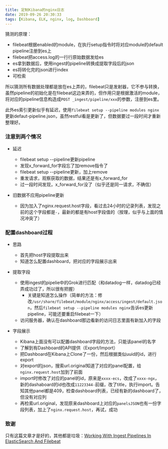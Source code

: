 ```yaml
---
title: 定制Kibana的nginx日志
date: 2019-09-26 20:30:33
tags: [Kibana, ELK, nginx, log, Dashboard]
---
```


猜测的原理：

- filebeat根据enabled的module，在执行setup指令时将对应module的default pipeline注册到es上
- filebeat把access.log的一行行原始数据发给es
- es拿到数据后，使用ingest的pipeline转换成提取字段后的json
- es将转化完的json进行index
- 可检索

所以猜测所有数据处理都是放在es上弄的，filebeat只是发射器，它不参与转换，虽然pipeline的初始化是在filebeat这边来弄的，但作用只是根据激活的module，将对应的pipeline信息构造成`POST _ingest/pipeline/xxx`的参数，注册到es里。

此外es索引更新似乎有延迟，使用`filebeat setup --pipeline modules nginx`更新defaut-pipeline.json，虽然restful看是更新了，但数据要过一段时间才重新整理好。

### 注意到两个情况

- 延迟
    * filebeat setup --pipeline更新pipeline
    * 发现x_forward_for字段忘了加remove指令了
    * filebeat setup --pipeline更新，加上remove
    * 重发请求，观察获取的数据，结果还是有x_forward_for
    * 过一段时间发现，x_forward_for没了（似乎还是同一请求，不确信）

- 旧数据不应用pipeline更新
    * 因为加入了nginx.request.host字段，看过去24小时的记录列表，发现之前的这个字段都是`-`，最新的都是有host字段值的（按理，似乎与上面的情况冲突了）
    
### 配置dashboard过程

- 思路
    * 首先把host字段提取出来
    * 知道怎么配置dashboard，把对应的字段展示出来

- 提取字段
    * 使用ingest的pipelie中的Grok进行匹配（和datadog一样，datadog已经弄成功过了，所以很有把握）
        * 关键是知道怎么操作（简单的方法：修改`/usr/share/filebeat/module/nginx/access/ingest/default.json`，然后`filebeat setup --pipeline modules nginx`告诉es更新pipeline，可能还要重启filebeat一下）
    * 访问服务器，确认在dashboard那边看新的访问日志里面有新加入的字段

- 字段展示
    * Kibana上面没有可以配置dashboard字段的方法，只能该panel的名字
    * 了解到有Dashboard的API提供（Export/Import）
    * 把Dashboard在Kibana上Clone了一份，然后根据类似uuid的id，进行export
    * 对export的json，搜索url.original知道了对应的panel配置，给`nginx.request.host`加到了前面
    * import时修改了对应的panel的id，原来是`xxxx-ecs`，改成了`xxxx-ngx`，新的dashaboard的id也改成`11223344-`前缀，改了title，执行import。告知其他panel都是409，检查dashboard列表，已经有新的dashboard了，但没有对应列
    * 再检索url.original，发现原来dashboard上对应的`panelsJSON`也有一份字段列表，加上了`nginx.request.host`，再试，成功


### 致谢

只有这篇文章才是好的，其他都是垃圾：[Working With Ingest Pipelines In ElasticSearch And Filebeat][1]

[1]: https://gryzli.info/2019/04/21/working-with-ingest-pipelines-in-elasticsearch-and-filebeat/
